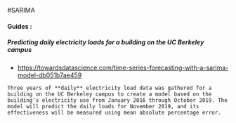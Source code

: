 #SARIMA


#### Guides  : 
##### Predicting daily electricity loads for a building on the UC Berkeley campus 
- https://towardsdatascience.com/time-series-forecasting-with-a-sarima-model-db051b7ae459
```
Three years of **daily** electricity load data was gathered for a building on the UC Berkeley campus to create a model based on the building’s electricity use from January 2016 through October 2019. The model will predict the daily loads for November 2019, and its effectiveness will be measured using mean absolute percentage error.
```

